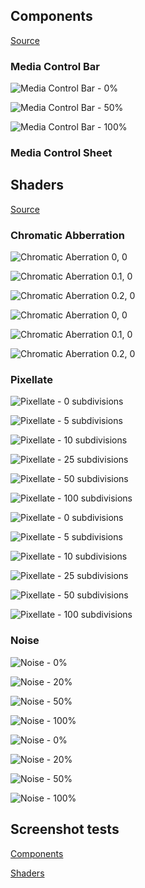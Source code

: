 

## Components

[Source](components/src/main/kotlin/com/alexrdclement/uiplayground/components/)

### Media Control Bar

![Media Control Bar - 0%](components/src/test/snapshots/images/com.alexrdclement.uiplayground.components_MediaControlBarTest_mediaControlBar%5Bprogress=0.0%5D.png)

![Media Control Bar - 50%](components/src/test/snapshots/images/com.alexrdclement.uiplayground.components_MediaControlBarTest_mediaControlBar%5Bprogress=0.5%5D.png)

![Media Control Bar - 100%](components/src/test/snapshots/images/com.alexrdclement.uiplayground.components_MediaControlBarTest_mediaControlBar%5Bprogress=1.0%5D.png)

### Media Control Sheet



## Shaders

[Source](shaders/src/main/kotlin/com/alexrdclement/uiplayground/shaders/)

### Chromatic Abberration

![Chromatic Aberration 0, 0](<shaders/src/test/snapshots/images/com.alexrdclement.uiplayground.shaders_ChromaticAberrationTest_whiteCircle[(0.0, 0.0)].png>)

![Chromatic Aberration 0.1, 0](<shaders/src/test/snapshots/images/com.alexrdclement.uiplayground.shaders_ChromaticAberrationTest_whiteCircle[(0.1, 0.0)].png>)

![Chromatic Aberration 0.2, 0](<shaders/src/test/snapshots/images/com.alexrdclement.uiplayground.shaders_ChromaticAberrationTest_whiteCircle[(0.2, 0.0)].png>)

![Chromatic Aberration 0, 0](<shaders/src/test/snapshots/images/com.alexrdclement.uiplayground.shaders_ChromaticAberrationTest_blackCircle[(0.0, 0.0)].png>)

![Chromatic Aberration 0.1, 0](<shaders/src/test/snapshots/images/com.alexrdclement.uiplayground.shaders_ChromaticAberrationTest_blackCircle[(0.1, 0.0)].png>)

![Chromatic Aberration 0.2, 0](<shaders/src/test/snapshots/images/com.alexrdclement.uiplayground.shaders_ChromaticAberrationTest_blackCircle[(0.2, 0.0)].png>)

### Pixellate

![Pixellate - 0 subdivisions](shaders/src/test/snapshots/images/com.alexrdclement.uiplayground.shaders_PixelateTest_whiteCircle%5B0%5D.png)

![Pixellate - 5 subdivisions](shaders/src/test/snapshots/images/com.alexrdclement.uiplayground.shaders_PixelateTest_whiteCircle%5B5%5D.png)

![Pixellate - 10 subdivisions](shaders/src/test/snapshots/images/com.alexrdclement.uiplayground.shaders_PixelateTest_whiteCircle%5B10%5D.png)

![Pixellate - 25 subdivisions](shaders/src/test/snapshots/images/com.alexrdclement.uiplayground.shaders_PixelateTest_whiteCircle%5B25%5D.png)

![Pixellate - 50 subdivisions](shaders/src/test/snapshots/images/com.alexrdclement.uiplayground.shaders_PixelateTest_whiteCircle%5B50%5D.png)

![Pixellate - 100 subdivisions](shaders/src/test/snapshots/images/com.alexrdclement.uiplayground.shaders_PixelateTest_whiteCircle%5B100%5D.png)



![Pixellate - 0 subdivisions](shaders/src/test/snapshots/images/com.alexrdclement.uiplayground.shaders_PixelateTest_blackCircle%5B0%5D.png)

![Pixellate - 5 subdivisions](shaders/src/test/snapshots/images/com.alexrdclement.uiplayground.shaders_PixelateTest_blackCircle%5B5%5D.png)

![Pixellate - 10 subdivisions](shaders/src/test/snapshots/images/com.alexrdclement.uiplayground.shaders_PixelateTest_blackCircle%5B10%5D.png)

![Pixellate - 25 subdivisions](shaders/src/test/snapshots/images/com.alexrdclement.uiplayground.shaders_PixelateTest_blackCircle%5B25%5D.png)

![Pixellate - 50 subdivisions](shaders/src/test/snapshots/images/com.alexrdclement.uiplayground.shaders_PixelateTest_blackCircle%5B50%5D.png)

![Pixellate - 100 subdivisions](shaders/src/test/snapshots/images/com.alexrdclement.uiplayground.shaders_PixelateTest_blackCircle%5B100%5D.png)

### Noise

![Noise - 0%](shaders/src/test/snapshots/images/com.alexrdclement.uiplayground.shaders_NoiseTest_whiteCircle%5B0.0%5D.png)

![Noise - 20%](shaders/src/test/snapshots/images/com.alexrdclement.uiplayground.shaders_NoiseTest_whiteCircle%5B0.2%5D.png)

![Noise - 50%](shaders/src/test/snapshots/images/com.alexrdclement.uiplayground.shaders_NoiseTest_whiteCircle%5B0.5%5D.png)

![Noise - 100%](shaders/src/test/snapshots/images/com.alexrdclement.uiplayground.shaders_NoiseTest_whiteCircle%5B1.0%5D.png)

![Noise - 0%](shaders/src/test/snapshots/images/com.alexrdclement.uiplayground.shaders_NoiseTest_blackCircle%5B0.0%5D.png)

![Noise - 20%](shaders/src/test/snapshots/images/com.alexrdclement.uiplayground.shaders_NoiseTest_blackCircle%5B0.2%5D.png)

![Noise - 50%](shaders/src/test/snapshots/images/com.alexrdclement.uiplayground.shaders_NoiseTest_blackCircle%5B0.5%5D.png)

![Noise - 100%](shaders/src/test/snapshots/images/com.alexrdclement.uiplayground.shaders_NoiseTest_blackCircle%5B1.0%5D.png)

## Screenshot tests

[Components](components\src\test)

[Shaders](shaders\src\test)